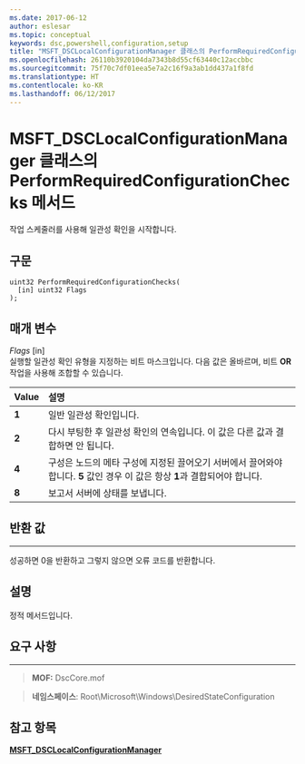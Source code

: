 ```yaml
---
ms.date: 2017-06-12
author: eslesar
ms.topic: conceptual
keywords: dsc,powershell,configuration,setup
title: "MSFT_DSCLocalConfigurationManager 클래스의 PerformRequiredConfigurationChecks 메서드"
ms.openlocfilehash: 26110b3920104da7343b8d55cf63440c12accbbc
ms.sourcegitcommit: 75f70c7df01eea5e7a2c16f9a3ab1dd437a1f8fd
ms.translationtype: HT
ms.contentlocale: ko-KR
ms.lasthandoff: 06/12/2017
---
```

<a id="performrequiredconfigurationchecks-method-of-the-msftdsclocalconfigurationmanager-class" class="xliff"></a>
# MSFT_DSCLocalConfigurationManager 클래스의 PerformRequiredConfigurationChecks 메서드

작업 스케줄러를 사용해 일관성 확인을 시작합니다.

<a id="syntax" class="xliff"></a>
구문
------

```mof
uint32 PerformRequiredConfigurationChecks(
  [in] uint32 Flags
);
```

<a id="parameters" class="xliff"></a>
매개 변수
----------

*Flags* \[in\]  
실행할 일관성 확인 유형을 지정하는 비트 마스크입니다. 다음 값은 올바르며, 비트 **OR** 작업을 사용해 조합할 수 있습니다.

|Value |설명 |
|:--- |:---|
|**1** | 일반 일관성 확인입니다. |
|**2** | 다시 부팅한 후 일관성 확인의 연속입니다. 이 값은 다른 값과 결합하면 안 됩니다. |
|**4** | 구성은 노드의 메타 구성에 지정된 끌어오기 서버에서 끌어와야 합니다. **5** 값인 경우 이 값은 항상 **1**과 결합되어야 합니다. |
|**8** | 보고서 서버에 상태를 보냅니다. |

<a id="return-value" class="xliff"></a>
## 반환 값
------------

성공하면 0을 반환하고 그렇지 않으면 오류 코드를 반환합니다.

<a id="remarks" class="xliff"></a>
## 설명

정적 메서드입니다.

<a id="requirements" class="xliff"></a>
## 요구 사항
------------
>**MOF:** DscCore.mof

>**네임스페이스**: Root\Microsoft\Windows\DesiredStateConfiguration


<a id="see-also" class="xliff"></a>
## 참고 항목


[**MSFT_DSCLocalConfigurationManager**](msft-dsclocalconfigurationmanager.md)


 

 




